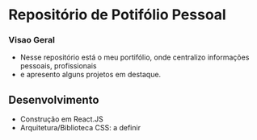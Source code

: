 # Repositório de Potifólio Pessoal

### Visao Geral
- Nesse repositório está o meu portifólio, onde centralizo informações pessoais, profissionais
- e apresento alguns projetos em destaque.

## Desenvolvimento
- Construção em React.JS
- Arquitetura/Biblioteca CSS: a definir

